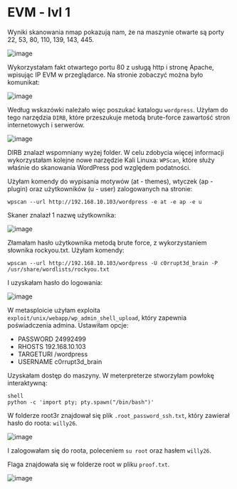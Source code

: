 # EVM - lvl 1
 Wyniki skanowania nmap pokazują nam, że na maszynie otwarte są porty 22, 53, 80, 110, 139, 143, 445.
 
 ![image](https://github.com/wcyb19z-lab/wcyb19z-projekt-ahermani/blob/screenshots/Zadanie%202/EVM/nmap.png)
 
 Wykorzystałam fakt otwartego portu 80 z usługą http i stronę Apache, wpisując IP EVM w przeglądarce. Na stronie zobaczyć można było komunikat:
 
 ![image](https://github.com/wcyb19z-lab/wcyb19z-projekt-ahermani/blob/screenshots/Zadanie%202/EVM/apache.png)
 
 Według wskazówki należało więc poszukać katalogu `wordpress`. Użyłam do tego narzędzia `DIRB`, które przeszukuje metodą brute-force zawartość stron internetowych i serwerów.
 
 ![image](https://github.com/wcyb19z-lab/wcyb19z-projekt-ahermani/blob/screenshots/Zadanie%202/EVM/dirb.png)
 
DIRB znalazł wspomniany wyżej folder. W celu zdobycia więcej informacji wykorzystałam kolejne nowe narzędzie Kali Linuxa: `WPScan`, które służy właśnie do skanowania WordPress pod względem podatności.

Użyłam komendy do wypisania motywów (at - themes), wtyczek (ap - plugin) oraz użytkowników (u - user) zalogowanych na stronie:
```
wpscan --url http://192.168.10.103/wordpress -e at -e ap -e u 
```

Skaner znalazł 1 nazwę użytkownika:

![image](https://github.com/wcyb19z-lab/wcyb19z-projekt-ahermani/blob/screenshots/Zadanie%202/EVM/wpscan_user.png)

Złamałam hasło użytkownika metodą brute force, z wykorzystaniem słownika rockyou.txt. Użyłam komendy: 
```
wpscan --url http://192.168.10.103/wordpress -U c0rrupt3d_brain -P /usr/share/wordlists/rockyou.txt
```
I uzyskałam hasło do logowania: 

![image](https://github.com/wcyb19z-lab/wcyb19z-projekt-ahermani/blob/screenshots/Zadanie%202/EVM/wpscan_password.png)

W metasploicie użyłam exploita `exploit/unix/webapp/wp_admin_shell_upload`, który zapewnia poświadczenia admina. Ustawiłam opcje:
* PASSWORD 24992499
* RHOSTS 192.168.10.103
* TARGETURI /wordpress
* USERNAME c0rrupt3d_brain

Uzyskałam dostęp do maszyny. W meterpreterze stworzyłam powłokę interaktywną:
```
shell
python -c 'import pty; pty.spawn("/bin/bash")'
```

W folderze root3r znajdował się plik `.root_password_ssh.txt`, który zawierał hasło do roota: `willy26`.

![image](https://github.com/wcyb19z-lab/wcyb19z-projekt-ahermani/blob/screenshots/Zadanie%202/EVM/root_pass.PNG)

I zalogowałam się do roota, poleceniem `su root` oraz hasłem `willy26`.

Flaga znajdowała się w folderze root w pliku `proof.txt`.

![image](https://github.com/wcyb19z-lab/wcyb19z-projekt-ahermani/blob/screenshots/Zadanie%202/EVM/flag.png)
